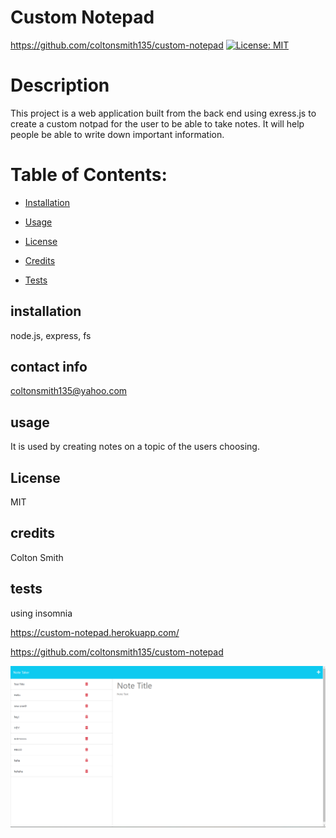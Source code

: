 # Custom Notepad
https://github.com/coltonsmith135/custom-notepad
[![License: MIT](https://img.shields.io/badge/License-MIT-yellow.svg)](https://opensource.org/licenses/MIT)
# Description
This project is a web application built from the back end using exress.js to create a custom notpad for the user to be able to take notes. It will help people be able to write down important information.
# Table of Contents:
* [Installation](#installation)
* [Usage](#usage)

* [License](#License)

* [Credits](#credits)
* [Tests](#tests)



## installation

node.js, express, fs

## contact info

coltonsmith135@yahoo.com


## usage

It is used by creating notes on a topic of the users choosing.


## License

  MIT

## credits

Colton Smith

## tests

using insomnia

https://custom-notepad.herokuapp.com/

https://github.com/coltonsmith135/custom-notepad

![Custom notpad picture](./Assets/custom-notes.png)
